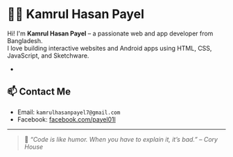 # 🙋‍♂️ Kamrul Hasan Payel

Hi! I'm **Kamrul Hasan Payel** – a passionate web and app developer from Bangladesh.  
I love building interactive websites and Android apps using HTML, CSS, JavaScript, and Sketchware.

- 
## 📫 Contact Me

- Email: `kamrulhasanpayel7@gmail.com`  
- Facebook: [facebook.com/payel01l](https://facebook.com/payel01)  

---

> 🧠 *“Code is like humor. When you have to explain it, it’s bad.” – Cory House*
